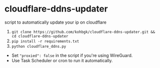 # cloudflare-ddns-updater
script to automatically update your ip on cloudflare

1. `git clone https://github.com/kohbgk/cloudflare-ddns-updater.git && cd cloudflare-ddns-updater`  
2. `pip install -r requirements.txt`  
4. `python cloudflare_ddns.py`

- Set `"proxied": false` in the script if you're using WireGuard.
- Use Task Scheduler or cron to run it automatically.
